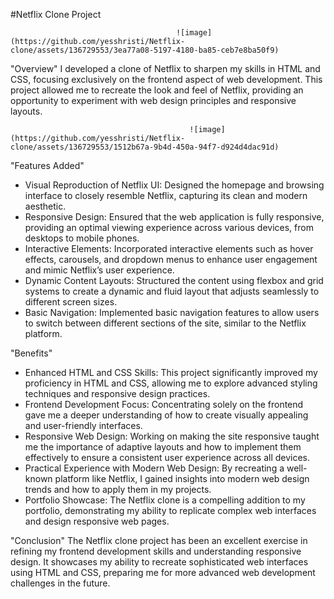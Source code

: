 
#Netflix Clone Project


                                         ![image](https://github.com/yesshristi/Netflix-clone/assets/136729553/3ea77a08-5197-4180-ba85-ceb7e8ba50f9)

"Overview"
I developed a clone of Netflix to sharpen my skills in HTML and CSS, focusing exclusively on the frontend aspect of web development. This project allowed me to recreate the look and feel of Netflix, providing an opportunity to experiment with web design principles and responsive layouts.



                                            ![image](https://github.com/yesshristi/Netflix-clone/assets/136729553/1512b67a-9b4d-450a-94f7-d924d4dac91d)


                                            

"Features Added"
- Visual Reproduction of Netflix UI: Designed the homepage and browsing interface to closely resemble Netflix, capturing its clean and modern aesthetic.
- Responsive Design: Ensured that the web application is fully responsive, providing an optimal viewing experience across various devices, from desktops to mobile phones.
- Interactive Elements: Incorporated interactive elements such as hover effects, carousels, and dropdown menus to enhance user engagement and mimic Netflix’s user experience.
- Dynamic Content Layouts: Structured the content using flexbox and grid systems to create a dynamic and fluid layout that adjusts seamlessly to different screen sizes.
- Basic Navigation: Implemented basic navigation features to allow users to switch between different sections of the site, similar to the Netflix platform.


"Benefits"
- Enhanced HTML and CSS Skills: This project significantly improved my proficiency in HTML and CSS, allowing me to explore advanced styling techniques and responsive design practices.
- Frontend Development Focus: Concentrating solely on the frontend gave me a deeper understanding of how to create visually appealing and user-friendly interfaces.
- Responsive Web Design: Working on making the site responsive taught me the importance of adaptive layouts and how to implement them effectively to ensure a consistent user experience across all devices.
- Practical Experience with Modern Web Design: By recreating a well-known platform like Netflix, I gained insights into modern web design trends and how to apply them in my projects.
- Portfolio Showcase: The Netflix clone is a compelling addition to my portfolio, demonstrating my ability to replicate complex web interfaces and design responsive web pages.

"Conclusion"
The Netflix clone project has been an excellent exercise in refining my frontend development skills and understanding responsive design. It showcases my ability to recreate sophisticated web interfaces using HTML and CSS, preparing me for more advanced web development challenges in the future.
